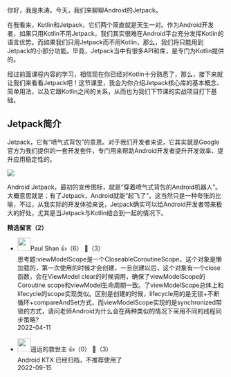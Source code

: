 你好，我是朱涛。今天，我们来聊聊Android的Jetpack。

在我看来，Kotlin和Jetpack，它们两个简直就是天生一对。作为Android开发者，如果只用Kotlin不用Jetpack，我们其实很难在Android平台充分发挥Kotlin的语言优势。而如果我们只用Jetpack而不用Kotlin，那么，我们将只能用到Jetpack的小部分功能。毕竟，Jetpack当中有很多API和库，是专门为Kotlin提供的。

经过前面课程内容的学习，相信现在你已经对Kotlin十分熟悉了，那么，接下来就让我们来看看Jetpack吧！这节课里，我会为你介绍Jetpack核心库的基本概念、简单用法，以及它跟Kotlin之间的关系，从而也为我们下节课的实战项目打下基础。

## Jetpack简介

Jetpack，它有“喷气式背包”的意思。对于我们开发者来说，它其实就是Google官方为我们提供的一套开发套件，专门用来帮助Android开发者提升开发效率、提升应用稳定性的。

[![](https://static001.geekbang.org/resource/image/ba/c2/ba1e45560e1e6510591d75ee6ee862c2.jpg?wh=600x600)](https://android-developers.googleblog.com/2019/05/whats-new-with-android-jetpack.html)

Android Jetpack，最初的宣传图标，就是“穿着喷气式背包的Android机器人”。大概意思就是：有了Jetpack，Android就能“起飞了”。这当然只是一种夸张的比喻，不过，从我实际的开发体验来说，Jetpack确实可以给Android开发者带来极大的好处，尤其是当Jetpack与Kotlin结合到一起的情况下。
<div><strong>精选留言（2）</strong></div><ul>
<li><img src="" width="30px"><span>Paul Shan</span> 👍（6） 💬（3）<div>思考题:viewModelScope是一个CloseableCoroutineScope，这个对象是懒加载的，第一次使用的时候才会创建，一旦创建以后，这个对象有一个close函数，会在ViewModel clear的时候调用，确保了viewModelScope的Coroutine scope和viewModel生命周期一致。了viewModelScope总体上和lifecycle的scope实现类似。区别是创建的时候，lifecycle用的是无锁+不断循环+compareAndSet方式，而viewModelScope实现的是synchronized带锁的方式，请问老师Android为什么会在两种类似的情况下采用不同的线程同步策略?</div>2022-04-11</li><br/><li><img src="https://static001.geekbang.org/account/avatar/00/12/06/96/4273bb09.jpg" width="30px"><span>遥远的救世主</span> 👍（0） 💬（3）<div>Android KTX 已经归档，不推荐使用了</div>2022-09-15</li><br/>
</ul>